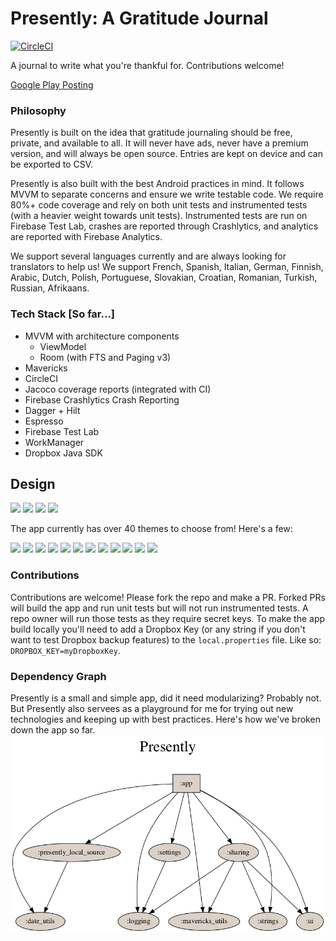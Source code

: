 # Presently: A Gratitude Journal
[![CircleCI](https://circleci.com/gh/alisonthemonster/Presently/tree/develop.svg?style=svg)](https://circleci.com/gh/alisonthemonster/Presently/tree/develop)

A journal to write what you're thankful for. Contributions welcome!

[Google Play Posting](https://play.google.com/store/apps/details?id=journal.gratitude.com.gratitudejournal&hl=en)

### Philosophy 
Presently is built on the idea that gratitude journaling should be free, private, and available to all. It will never have ads, never have a premium version, and will always be open source. Entries are kept on device and can be exported to CSV.

Presently is also built with the best Android practices in mind. It follows MVVM to separate concerns and ensure we write testable code. We require 80%+ code coverage and rely on both unit tests and instrumented tests (with a heavier weight towards unit tests). Instrumented tests are run on Firebase Test Lab, crashes are reported through Crashlytics, and analytics are reported with Firebase Analytics.

We support several languages currently and are always looking for translators to help us! We support French, Spanish, Italian, German, Finnish, Arabic, Dutch, Polish, Portuguese, Slovakian, Croatian, Romanian, Turkish, Russian, Afrikaans.

### Tech Stack [So far...]
- MVVM with architecture components
   - ViewModel
   - Room (with FTS and Paging v3)
- Mavericks
- CircleCI
- Jacoco coverage reports (integrated with CI)
- Firebase Crashlytics Crash Reporting
- Dagger + Hilt
- Espresso
- Firebase Test Lab
- WorkManager
- Dropbox Java SDK

## Design
<img src="https://i.imgur.com/EN4oOF4.png" width="200"> <img src="https://i.imgur.com/8RJvH6E.png" width="200"> <img src="https://i.imgur.com/UQQ7wbq.png" width="200"> <img src="https://i.imgur.com/JtYuyq2.png" width="200">


The app currently has over 40 themes to choose from! Here's a few:

<img src="https://user-images.githubusercontent.com/10744793/189284037-5d19021b-17c4-4229-a769-bb8ee74fd8d6.png" width="200"/> <img src="https://user-images.githubusercontent.com/10744793/189284043-4ddf2749-e0b6-456a-b6fa-35f49157c3f5.png" width="200"/> <img src="https://user-images.githubusercontent.com/10744793/189284046-bf74da64-02e7-45a9-a77d-b357ca300bf8.png" width="200"/> <img src="https://user-images.githubusercontent.com/10744793/189284047-d70bde92-8c66-4dea-85ef-bcfd5165dd66.png" width="200"/> <img src="https://user-images.githubusercontent.com/10744793/189284049-30e28cf9-5751-4de8-bf29-96ff4c274ef6.png" width="200"/> <img src="https://user-images.githubusercontent.com/10744793/189284050-082145de-e35e-4d80-a2bf-ed27d80d1b13.png" width="200"/> <img src="https://user-images.githubusercontent.com/10744793/137650501-69ed8e1b-0589-4ae8-81e0-cd8bbb9a779c.png" width="200"/> <img src="https://user-images.githubusercontent.com/10744793/136122717-de9dc39e-7a85-4b6a-87f7-33d13b72340d.png" width="200"/> <img src="https://user-images.githubusercontent.com/10744793/136122723-94abd81a-223d-40d3-8f17-d60b8ac936a3.png" width="200"/> <img src="https://user-images.githubusercontent.com/10744793/136122868-fc770228-5185-4aef-b8d6-c7f02fce822f.png" width="200"/> <img src="https://user-images.githubusercontent.com/10744793/137650505-d26bad6e-02aa-4929-9672-06451e38322d.png" width="200"/> <img src="https://user-images.githubusercontent.com/10744793/137650495-fb0c5fdf-d38e-48c5-bd8c-2c660e6196e3.png" width="200"/>


### Contributions
Contributions are welcome! Please fork the repo and make a PR. Forked PRs will build the app and run unit tests but will not run instrumented tests. A repo owner will run those tests as they require secret keys. To make the app build locally you'll need to add a Dropbox Key (or any string if you don't want to test Dropbox backup features) to the `local.properties` file. Like so: `DROPBOX_KEY=myDropboxKey`.


### Dependency Graph
Presently is a small and simple app, did it need modularizing? Probably not. But Presently also servees as a playground for me for trying out new technologies and keeping up with best practices. Here's how we've broken down the app so far.
![](dependency-graph/project.dot.png)
